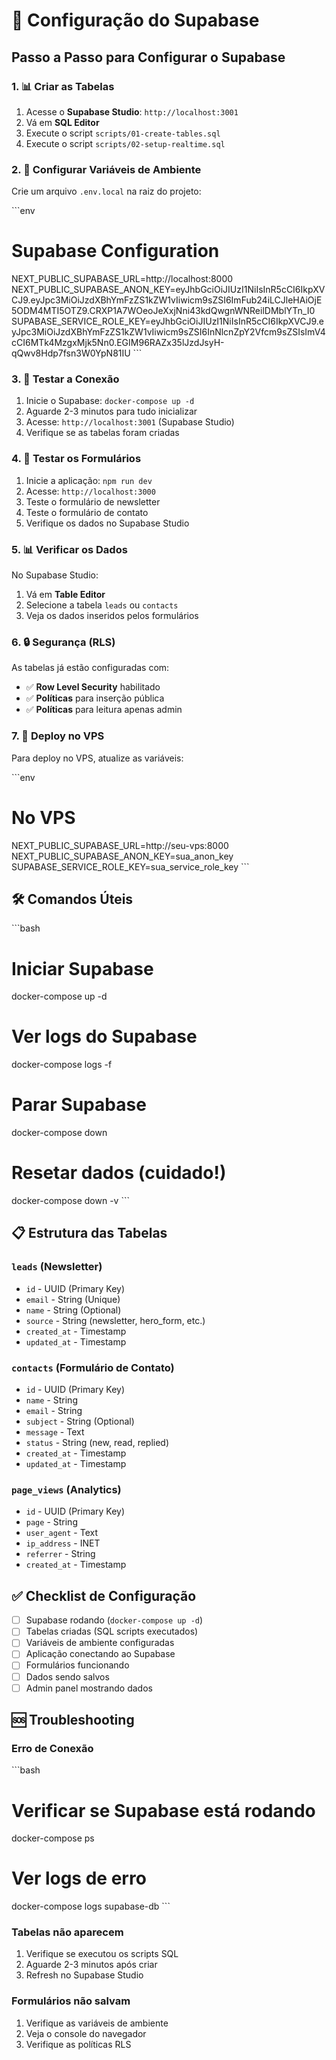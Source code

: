 # 🚀 Configuração do Supabase

## Passo a Passo para Configurar o Supabase

### 1. 📊 **Criar as Tabelas**

1. Acesse o **Supabase Studio**: `http://localhost:3001`
2. Vá em **SQL Editor**
3. Execute o script `scripts/01-create-tables.sql`
4. Execute o script `scripts/02-setup-realtime.sql`

### 2. 🔑 **Configurar Variáveis de Ambiente**

Crie um arquivo `.env.local` na raiz do projeto:

\`\`\`env
# Supabase Configuration
NEXT_PUBLIC_SUPABASE_URL=http://localhost:8000
NEXT_PUBLIC_SUPABASE_ANON_KEY=eyJhbGciOiJIUzI1NiIsInR5cCI6IkpXVCJ9.eyJpc3MiOiJzdXBhYmFzZS1kZW1vIiwicm9sZSI6ImFub24iLCJleHAiOjE5ODM4MTI5OTZ9.CRXP1A7WOeoJeXxjNni43kdQwgnWNReilDMblYTn_I0
SUPABASE_SERVICE_ROLE_KEY=eyJhbGciOiJIUzI1NiIsInR5cCI6IkpXVCJ9.eyJpc3MiOiJzdXBhYmFzZS1kZW1vIiwicm9sZSI6InNlcnZpY2Vfcm9sZSIsImV4cCI6MTk4MzgxMjk5Nn0.EGIM96RAZx35lJzdJsyH-qQwv8Hdp7fsn3W0YpN81IU
\`\`\`

### 3. 🔧 **Testar a Conexão**

1. Inicie o Supabase: `docker-compose up -d`
2. Aguarde 2-3 minutos para tudo inicializar
3. Acesse: `http://localhost:3001` (Supabase Studio)
4. Verifique se as tabelas foram criadas

### 4. 📝 **Testar os Formulários**

1. Inicie a aplicação: `npm run dev`
2. Acesse: `http://localhost:3000`
3. Teste o formulário de newsletter
4. Teste o formulário de contato
5. Verifique os dados no Supabase Studio

### 5. 📊 **Verificar os Dados**

No Supabase Studio:
1. Vá em **Table Editor**
2. Selecione a tabela `leads` ou `contacts`
3. Veja os dados inseridos pelos formulários

### 6. 🔒 **Segurança (RLS)**

As tabelas já estão configuradas com:
- ✅ **Row Level Security** habilitado
- ✅ **Políticas** para inserção pública
- ✅ **Políticas** para leitura apenas admin

### 7. 🚀 **Deploy no VPS**

Para deploy no VPS, atualize as variáveis:

\`\`\`env
# No VPS
NEXT_PUBLIC_SUPABASE_URL=http://seu-vps:8000
NEXT_PUBLIC_SUPABASE_ANON_KEY=sua_anon_key
SUPABASE_SERVICE_ROLE_KEY=sua_service_role_key
\`\`\`

## 🛠️ **Comandos Úteis**

\`\`\`bash
# Iniciar Supabase
docker-compose up -d

# Ver logs do Supabase
docker-compose logs -f

# Parar Supabase
docker-compose down

# Resetar dados (cuidado!)
docker-compose down -v
\`\`\`

## 📋 **Estrutura das Tabelas**

### `leads` (Newsletter)
- `id` - UUID (Primary Key)
- `email` - String (Unique)
- `name` - String (Optional)
- `source` - String (newsletter, hero_form, etc.)
- `created_at` - Timestamp
- `updated_at` - Timestamp

### `contacts` (Formulário de Contato)
- `id` - UUID (Primary Key)
- `name` - String
- `email` - String
- `subject` - String (Optional)
- `message` - Text
- `status` - String (new, read, replied)
- `created_at` - Timestamp
- `updated_at` - Timestamp

### `page_views` (Analytics)
- `id` - UUID (Primary Key)
- `page` - String
- `user_agent` - Text
- `ip_address` - INET
- `referrer` - String
- `created_at` - Timestamp

## ✅ **Checklist de Configuração**

- [ ] Supabase rodando (`docker-compose up -d`)
- [ ] Tabelas criadas (SQL scripts executados)
- [ ] Variáveis de ambiente configuradas
- [ ] Aplicação conectando ao Supabase
- [ ] Formulários funcionando
- [ ] Dados sendo salvos
- [ ] Admin panel mostrando dados

## 🆘 **Troubleshooting**

### Erro de Conexão
\`\`\`bash
# Verificar se Supabase está rodando
docker-compose ps

# Ver logs de erro
docker-compose logs supabase-db
\`\`\`

### Tabelas não aparecem
1. Verifique se executou os scripts SQL
2. Aguarde 2-3 minutos após criar
3. Refresh no Supabase Studio

### Formulários não salvam
1. Verifique as variáveis de ambiente
2. Veja o console do navegador
3. Verifique as políticas RLS
